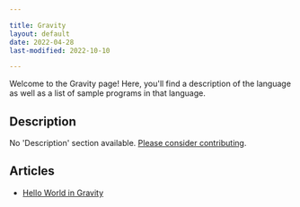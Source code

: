 ```yaml
---

title: Gravity
layout: default
date: 2022-04-28
last-modified: 2022-10-10

---
```


Welcome to the Gravity page! Here, you'll find a description of the language as well as a list of sample programs in that language.

## Description

No 'Description' section available. [Please consider contributing](https://github.com/TheRenegadeCoder/sample-programs-website).

## Articles

- [Hello World in Gravity](https://sampleprograms.io/projects/hello-world/gravity)